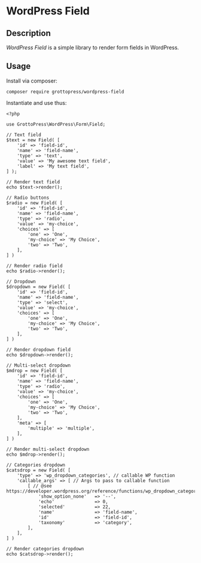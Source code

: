 # WordPress Field

## Description

*WordPress Field* is a simple library to render form fields in WordPress.

## Usage

Install via composer:

`composer require grottopress/wordpress-field`

Instantiate and use thus:

    <?php

    use GrottoPress\WordPress\Form\Field;

    // Text field
    $text = new Field( [
        'id' => 'field-id',
        'name' => 'field-name',
        'type' => 'text',
        'value' => 'My awesome text field',
        'label' => 'My text field',
    ] );

    // Render text field
    echo $text->render();

    // Radio buttons
    $radio = new Field( [
        'id' => 'field-id',
        'name' => 'field-name',
        'type' => 'radio',
        'value' => 'my-choice',
        'choices' => [
            'one' => 'One',
            'my-choice' => 'My Choice',
            'two' => 'Two',
        ],
    ] )

    // Render radio field
    echo $radio->render();

    // Dropdown
    $dropdown = new Field( [
        'id' => 'field-id',
        'name' => 'field-name',
        'type' => 'select',
        'value' => 'my-choice',
        'choices' => [
            'one' => 'One',
            'my-choice' => 'My Choice',
            'two' => 'Two',
        ],
    ] )

    // Render dropdown field
    echo $dropdown->render();

    // Multi-select dropdown
    $mdrop = new Field( [
        'id' => 'field-id',
        'name' => 'field-name',
        'type' => 'radio',
        'value' => 'my-choice',
        'choices' => [
            'one' => 'One',
            'my-choice' => 'My Choice',
            'two' => 'Two',
        ],
        'meta' => [
            'multiple' => 'multiple',
        ],
    ] )

    // Render multi-select dropdown
    echo $mdrop->render();

    // Categories dropdown
    $catsdrop = new Field( [
        'type' => 'wp_dropdown_categories', // callable WP function
        'callable_args' => [ // Args to pass to callable function
            [ // @see https://developer.wordpress.org/reference/functions/wp_dropdown_categories/
                'show_option_none'   => '--',
                'echo'               => 0,
                'selected'           => 22,
                'name'               => 'field-name',
                'id'                 => 'field-id',
                'taxonomy'           => 'category',
            ],
        ],
    ] )

    // Render categories dropdown
    echo $catsdrop->render();
